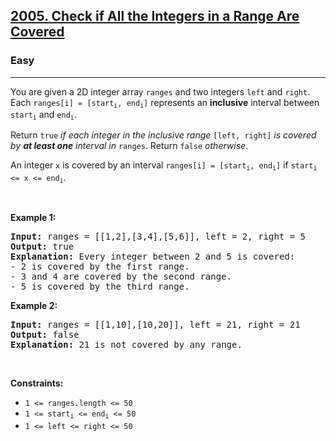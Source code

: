 <h2><a href="https://leetcode.com/problems/check-if-all-the-integers-in-a-range-are-covered/description/">2005. Check if All the Integers in a Range Are Covered</a></h2><h3>Easy</h3><hr><p>You are given a 2D integer array <code>ranges</code> and two integers <code>left</code> and <code>right</code>. Each <code>ranges[i] = [start<sub>i</sub>, end<sub>i</sub>]</code> represents an <strong>inclusive</strong> interval between <code>start<sub>i</sub></code> and <code>end<sub>i</sub></code>.</p>

<p>Return <code>true</code> <em>if each integer in the inclusive range</em> <code>[left, right]</code> <em>is covered by <strong>at least one</strong> interval in</em> <code>ranges</code>. Return <code>false</code> <em>otherwise</em>.</p>

<p>An integer <code>x</code> is covered by an interval <code>ranges[i] = [start<sub>i</sub>, end<sub>i</sub>]</code> if <code>start<sub>i</sub> &lt;= x &lt;= end<sub>i</sub></code>.</p>

<p>&nbsp;</p>
<p><strong class="example">Example 1:</strong></p>

<pre>
<strong>Input:</strong> ranges = [[1,2],[3,4],[5,6]], left = 2, right = 5
<strong>Output:</strong> true
<strong>Explanation:</strong> Every integer between 2 and 5 is covered:
- 2 is covered by the first range.
- 3 and 4 are covered by the second range.
- 5 is covered by the third range.
</pre>

<p><strong class="example">Example 2:</strong></p>

<pre>
<strong>Input:</strong> ranges = [[1,10],[10,20]], left = 21, right = 21
<strong>Output:</strong> false
<strong>Explanation:</strong> 21 is not covered by any range.
</pre>

<p>&nbsp;</p>
<p><strong>Constraints:</strong></p>

<ul>
	<li><code>1 &lt;= ranges.length &lt;= 50</code></li>
	<li><code>1 &lt;= start<sub>i</sub> &lt;= end<sub>i</sub> &lt;= 50</code></li>
	<li><code>1 &lt;= left &lt;= right &lt;= 50</code></li>
</ul>
